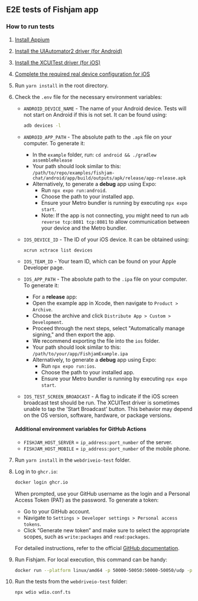 ## E2E tests of Fishjam app

### How to run tests

1.  [Install Appium](https://appium.io/docs/en/2.1/quickstart/install/)
2.  [Install the UIAutomator2 driver (for Android)](https://appium.io/docs/en/2.1/quickstart/uiauto2-driver/)
3.  [Install the XCUITest driver (for iOS)](https://appium.github.io/appium-xcuitest-driver/5.11/setup/#real-devices)
4.  [Complete the required real device configuration for iOS](https://appium.github.io/appium-xcuitest-driver/5.11/real-device-config/)
5.  Run `yarn install` in the root directory.
6.  Check the `.env` file for the necessary environment variables:

    - `ANDROID_DEVICE_NAME` - The name of your Android device. Tests will not start on Android if this is not set. It can be found using:
      ```bash
      adb devices -l
      ```
    - `ANDROID_APP_PATH` - The absolute path to the `.apk` file on your computer. To generate it:

      - In the `example` folder, run: `cd android && ./gradlew assembleRelease`
      - Your path should look similar to this: `/path/to/repo/examples/fishjam-chat/android/app/build/outputs/apk/release/app-release.apk`
      - Alternatively, to generate a **debug** app using Expo:
        - Run `npx expo run:android`.
        - Choose the path to your installed app.
        - Ensure your Metro bundler is running by executing `npx expo start`.
        - Note: If the app is not connecting, you might need to run `adb reverse tcp:8081 tcp:8081` to allow communication between your device and the Metro bundler.

    - `IOS_DEVICE_ID` - The ID of your iOS device. It can be obtained using:
      ```bash
      xcrun xctrace list devices
      ```
    - `IOS_TEAM_ID` - Your team ID, which can be found on your Apple Developer page.
    - `IOS_APP_PATH` - The absolute path to the `.ipa` file on your computer. To generate it:

      - For a **release** app:
      - Open the example app in Xcode, then navigate to `Product > Archive`.
      - Choose the archive and click `Distribute App > Custom > Development`.
      - Proceed through the next steps, select "Automatically manage signing," and then export the app.
      - We recommend exporting the file into the `ios` folder.
      - Your path should look similar to this: `/path/to/your/app/FishjamExample.ipa`
      - Alternatively, to generate a **debug** app using Expo:
        - Run `npx expo run:ios`.
        - Choose the path to your installed app.
        - Ensure your Metro bundler is running by executing `npx expo start`.

    - `IOS_TEST_SCREEN_BROADCAST` - A flag to indicate if the iOS screen broadcast test should be run. The XCUITest driver is sometimes unable to tap the 'Start Broadcast' button. This behavior may depend on the OS version, software, hardware, or package versions.

    #### Additional environment variables for GitHub Actions

    - `FISHJAM_HOST_SERVER` = `ip_address:port_number` of the server.
    - `FISHJAM_HOST_MOBILE` = `ip_address:port_number` of the mobile phone.

7.  Run `yarn install` in the `webdriveio-test` folder.
8.  Log in to `ghcr.io`:

    ```bash
    docker login ghcr.io
    ```

    When prompted, use your GitHub username as the login and a Personal Access Token (PAT) as the password. To generate a token:

    - Go to your GitHub account.
    - Navigate to `Settings > Developer settings > Personal access tokens`.
    - Click “Generate new token” and make sure to select the appropriate scopes, such as `write:packages` and `read:packages`.

    For detailed instructions, refer to the official [GitHub documentation](https://docs.github.com/en/authentication/keeping-your-account-and-data-secure/managing-your-personal-access-tokens).

9.  Run Fishjam. For local execution, this command can be handy:

    ```bash
    docker run --platform linux/amd64 -p 50000-50050:50000-50050/udp -p 5002:5002/tcp -e FJ_CHECK_ORIGIN=false -e FJ_HOST=localhost:5002 -e FJ_PORT="5002" -e FJ_WEBRTC_USED=true -e FJ_WEBRTC_TURN_PORT_RANGE=50000-50050 -e FJ_WEBRTC_TURN_LISTEN_IP=0.0.0.0 -e FJ_SERVER_API_TOKEN=development ghcr.io/fishjam-cloud/fishjam:0.10.0-dev
    ```

10. Run the tests from the `webdriveio-test` folder:
    ```bash
    npx wdio wdio.conf.ts
    ```
